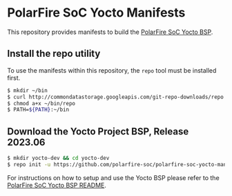 # PolarFire SoC Yocto Manifests

This repository provides manifests to build the [PolarFire SoC Yocto BSP](https://mi-v-ecosystem.github.io/redirects/repo-meta-polarfire-soc-yocto-bsp).

## Install the repo utility

To use the manifests within this repository, the `repo` tool must be installed first.

```bash
$ mkdir ~/bin
$ curl http://commondatastorage.googleapis.com/git-repo-downloads/repo  > ~/bin/repo
$ chmod a+x ~/bin/repo
$ PATH=${PATH}:~/bin
```

## Download the Yocto Project BSP, Release 2023.06

```bash
$ mkdir yocto-dev && cd yocto-dev
$ repo init -u https://github.com/polarfire-soc/polarfire-soc-yocto-manifests.git -b 2023.06 -m default.xml
```

For instructions on how to setup and use the Yocto BSP please refer to the [PolarFire SoC Yocto BSP README](https://mi-v-ecosystem.github.io/redirects/repo-meta-polarfire-soc-yocto-bsp).